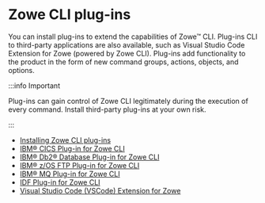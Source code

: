 # Zowe CLI plug-ins

You can install plug-ins to extend the capabilities of Zowe&trade; CLI. Plug-ins CLI to third-party applications are also available, such as Visual Studio Code Extension for Zowe (powered by Zowe CLI). Plug-ins add functionality to the product in the form of new command groups, actions, objects, and options.

:::info Important

Plug-ins can gain control of Zowe CLI legitimately during the execution of every command. Install third-party plug-ins at your own risk.

:::

- [Installing Zowe CLI plug-ins](cli-installplugins.md)
- [IBM® CICS Plug-in for Zowe CLI](cli-cicsplugin.md)
- [IBM® Db2® Database Plug-in for Zowe CLI](cli-db2plugin.md)
- [IBM® z/OS FTP Plug-in for Zowe CLI](cli-ftpplugin.md)
- [IBM® MQ Plug-in for Zowe CLI](cli-mqplugin.md)
- [IDF Plug-in for Zowe CLI](cli-idfplugin.md)
- [Visual Studio Code (VSCode) Extension for Zowe](ze-install.md)

